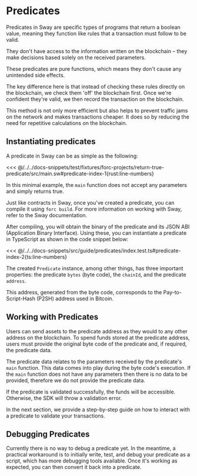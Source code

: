 <script setup>
  import { data } from '../../versions.data'
  const { forc } = data
  const introUrl = `https://fuellabs.github.io/sway/v${forc}/book/introduction/index.html`
  const debugUrl = `https://fuellabs.github.io/sway/v${forc}/book/sway-program-types/predicates.html?#debugging-predicates`
</script>

# Predicates

Predicates in Sway are specific types of programs that return a boolean value, meaning they function like rules that a transaction must follow to be valid.

They don't have access to the information written on the blockchain – they make decisions based solely on the received parameters.

These predicates are pure functions, which means they don't cause any unintended side effects.

The key difference here is that instead of checking these rules directly on the blockchain, we check them 'off' the blockchain first. Once we're confident they're valid, we then record the transaction on the blockchain.

This method is not only more efficient but also helps to prevent traffic jams on the network and makes transactions cheaper. It does so by reducing the need for repetitive calculations on the blockchain.

## Instantiating predicates

A predicate in Sway can be as simple as the following:

<<< @/../../docs-snippets/test/fixtures/forc-projects/return-true-predicate/src/main.sw#predicate-index-1{rust:line-numbers}

In this minimal example, the `main` function does not accept any parameters and simply returns true.

Just like contracts in Sway, once you've created a predicate, you can compile it using `forc build`. For more information on working with Sway, refer to the <a :href="introUrl" target="_blank" rel="noreferrer">Sway documentation</a>.

After compiling, you will obtain the binary of the predicate and its JSON ABI (Application Binary Interface). Using these, you can instantiate a predicate in TypeScript as shown in the code snippet below:

<<< @/../../docs-snippets/src/guide/predicates/index.test.ts#predicate-index-2{ts:line-numbers}

The created `Predicate` instance, among other things, has three important properties: the predicate `bytes` (byte code), the `chainId`, and the predicate `address`.

This address, generated from the byte code, corresponds to the Pay-to-Script-Hash (P2SH) address used in Bitcoin.

## Working with Predicates

Users can send assets to the predicate address as they would to any other address on the blockchain. To spend funds stored at the predicate address, users must provide the original byte code of the predicate and, if required, the predicate data.

The predicate data relates to the parameters received by the predicate's `main` function. This data comes into play during the byte code's execution. If the `main` function does not have any parameters then there is no data to be provided, therefore we do not provide the predicate data.

If the predicate is validated successfully, the funds will be accessible. Otherwise, the SDK will throw a validation error.

In the next section, we provide a step-by-step guide on how to interact with a predicate to validate your transactions.

## Debugging Predicates

Currently there is no way to <a :href="debugUrl" target="_blank" rel="noreferrer">debug a predicate</a> yet. In the meantime, a practical workaround is to initially write, test, and debug your predicate as a script, which has more debugging tools available. Once it's working as expected, you can then convert it back into a predicate.

